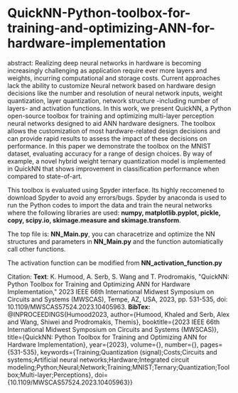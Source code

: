 # QuickNN-Python-toolbox-for-training-and-optimizing-ANN-for-hardware-implementation
abstract: Realizing deep neural networks in hardware is becoming increasingly challenging as application require ever more layers and weights, incurring computational and storage costs. Current approaches lack the ability to customize Neural network based on hardware design decisions like the number and resolution of neural network inputs, weight quantization, layer quantization, network structure -including number of layers- and activation functions. In this work, we present QuickNN, a Python open-source toolbox for training and optimizing multi-layer perception neural networks designed to aid ANN hardware designers. The toolbox allows the customization of most hardware-related design decisions and can provide rapid results to assess the impact of these decisions on performance. In this paper we demonstrate the toolbox on the MNIST dataset, evaluating accuracy for a range of design choices. By way of example, a novel hybrid weight ternary quantization model is implemented in QuickNN that shows improvement in classification performance when compared to state-of-art.

This toolbox is evaluated using  Spyder interface. Its highly reccomened to download Spyder to avoid any errors/bugs. Spyder by anaconda is used to run the Python codes to import the data and train the neural networks where the following libraries are used: **numpy, matplotlib.pyplot, pickle, copy, scipy.io, skimage.measure and skimage.transform**.

The top file is: **NN_Main.py**, you can characetrize and optimize the NN structures and parameters in **NN_Main.py** and the function automiatically call other functions. 

The activation function can be modified from **NN_activation_function.py**

Citation: 
**Text**: K. Humood, A. Serb, S. Wang and T. Prodromakis, "QuickNN: Python Toolbox for Training and Optimizing ANN for Hardware Implementation," 2023 IEEE 66th International Midwest Symposium on Circuits and Systems (MWSCAS), Tempe, AZ, USA, 2023, pp. 531-535, doi: 10.1109/MWSCAS57524.2023.10405963.
**BibTex:** @INPROCEEDINGS{Humood2023,
  author={Humood, Khaled and Serb, Alex and Wang, Shiwei and Prodromakis, Themis},
  booktitle={2023 IEEE 66th International Midwest Symposium on Circuits and Systems (MWSCAS)}, 
  title={QuickNN: Python Toolbox for Training and Optimizing ANN for Hardware Implementation}, 
  year={2023},
  volume={},
  number={},
  pages={531-535},
  keywords={Training;Quantization (signal);Costs;Circuits and systems;Artificial neural networks;Hardware;Integrated circuit modeling;Python;Neural;Network;Training;MNIST;Ternary;Quantization;Toolbox;Multi-layer;Perceptions},
  doi={10.1109/MWSCAS57524.2023.10405963}}
